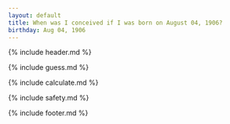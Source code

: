 ```yaml
---
layout: default
title: When was I conceived if I was born on August 04, 1906?
birthday: Aug 04, 1906
---
```


{% include header.md %}

{% include guess.md %}

{% include calculate.md %}

{% include safety.md %}

{% include footer.md %}



